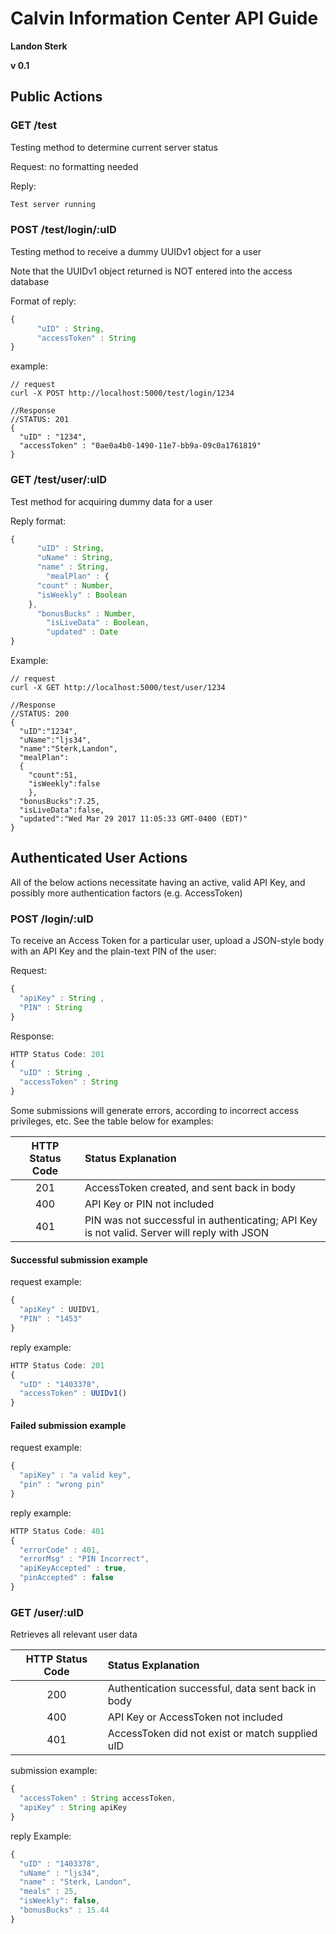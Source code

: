 # Calvin Information Center API Guide
**Landon Sterk**

**v 0.1**

## Public Actions

### GET /test

Testing method to determine current server status

Request: no formatting needed

Reply:

```html
Test server running
```

### POST /test/login/:uID

Testing method to receive a dummy UUIDv1 object for a user

Note that the UUIDv1 object returned is NOT entered into the access database

Format of reply:

```js
{
	  "uID" : String,
	  "accessToken" : String
}
```

example:
```
// request
curl -X POST http://localhost:5000/test/login/1234

//Response
//STATUS: 201
{
  "uID" : "1234",
  "accessToken" : "0ae0a4b0-1490-11e7-bb9a-09c0a1761819"
}

```

### GET /test/user/:uID
Test method for acquiring dummy data for a user

Reply format:
```js
{
	  "uID" : String,
	  "uName" : String,
	  "name" : String,
		"mealPlan" : {
      "count" : Number,
      "isWeekly" : Boolean
    },
	  "bonusBucks" : Number,
		"isLiveData" : Boolean,
		"updated" : Date
}
```
Example:

```
// request
curl -X GET http://localhost:5000/test/user/1234

//Response
//STATUS: 200
{
  "uID":"1234",
  "uName":"ljs34",
  "name":"Sterk,Landon",
  "mealPlan":
  {
    "count":51,
    "isWeekly":false
    },
  "bonusBucks":7.25,
  "isLiveData":false,
  "updated":"Wed Mar 29 2017 11:05:33 GMT-0400 (EDT)"
}

```


## Authenticated User Actions

All of the below actions necessitate having an active, valid API Key, and possibly
more authentication factors (e.g. AccessToken)

### POST /login/:uID

To receive an Access Token for a particular user, upload a JSON-style body with
an API Key and the plain-text PIN of the user:

Request:
```javascript
{
  "apiKey" : String ,
  "PIN" : String
}
```

Response:

```javascript
HTTP Status Code: 201
{
  "uID" : String ,
  "accessToken" : String  
}
```

Some submissions will generate errors, according to incorrect access privileges, etc. See the table below for examples:

| HTTP Status Code | Status Explanation
| :---------------:  | :---------------- |
| 201 | AccessToken created, and sent back in body|
|400 | API Key or PIN not included |
| 401 | PIN was not successful in authenticating; API Key is not valid. Server will reply with JSON


#### Successful submission example
request example:

```javascript
{
  "apiKey" : UUIDV1,
  "PIN" : "1453"
}
```

reply example:

```javascript
HTTP Status Code: 201
{
  "uID" : "1403378",
  "accessToken" : UUIDv1()
}

```
#### Failed submission example
request example:

```javascript
{
  "apiKey" : "a valid key",
  "pin" : "wrong pin"
}
```

reply example:

```javascript
HTTP Status Code: 401
{
  "errorCode" : 401,
  "errorMsg" : "PIN Incorrect",
  "apiKeyAccepted" : true,
  "pinAccepted" : false
}
```


### GET /user/:uID

Retrieves all relevant user data

| HTTP Status Code | Status Explanation  |
| :---------------:  | :---------------- |
| 200 | Authentication successful, data sent back in body|
|400 | API Key or AccessToken  not included|
| 401 | AccessToken did not exist or match supplied uID

submission example:

```javascript
{
  "accessToken" : String accessToken,
  "apiKey" : String apiKey
}
```

reply Example:

```javascript
{
  "uID" : "1403378",
  "uName" : "ljs34",
  "name" : "Sterk, Landon",
  "meals" : 25,
  "isWeekly": false,
  "bonusBucks" : 15.44  
}
```
